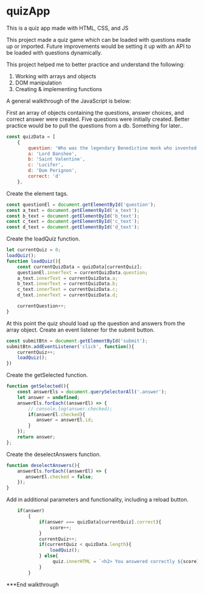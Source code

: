 # quizApp
This is a quiz app made with HTML, CSS, and JS

This project made a quiz game which can be loaded with questions made up or imported. Future improvements would be setting it up with an API to be loaded with questions dynamically.

This project helped me to better practice and understand the following:
1) Working with arrays and objects
2) DOM manipulation
3) Creating & implementing functions


A general walkthrough of the JavaScript is below:

First an array of objects containing the questions, answer choices, and correct answer were created. Five questions were initially created. Better practice would be to pull the questions from a db. Something for later.. 
```JavaScript
const quizData = [
    {
        question: 'Who was the legendary Benedictine monk who invented champagne?',
        a: 'Lord Banshee',
        b: 'Saint Valentine',
        c: 'Lucifer',
        d: 'Dom Perignon',
        correct: 'd'
    },
```

Create the element tags.
```JavaScript
const questionEl = document.getElementById('question');
const a_text = document.getElementById('a_text');
const b_text = document.getElementById('b_text');
const c_text = document.getElementById('c_text');
const d_text = document.getElementById('d_text');
```

Create the loadQuiz function.
```JavaScript
let currentQuiz = 0;
loadQuiz();
function loadQuiz(){
    const currentQuizData = quizData[currentQuiz];
    questionEl.innerText = currentQuizData.question;
    a_text.innerText = currentQuizData.a;
    b_text.innerText = currentQuizData.b;
    c_text.innerText = currentQuizData.c;
    d_text.innerText = currentQuizData.d;

    currentQuestion++;
}
```

At this point the quiz should load up the question and answers from the array object. Create an event listener for the submit button.
```JavaScript
const submitBtn = document.getElementById('submit');
submitBtn.addEventListener('click', function(){
    currentQuiz++;
    loadQuiz();
})
```

Create the getSelected function.
```JavaScript
function getSelected(){
    const answerEls = document.querySelectorAll('.answer');
    let answer = undefined;
    answerEls.forEach((answerEl) => {
        // console.log(answer.checked);
        if(answerEl.checked){
           answer = answerEl.id;
        }
    });
    return answer;
};
```

Create the deselectAnswers function.
```JavaScript
function deselectAnswers(){
    answerEls.forEach((answerEl) => {
       answerEl.checked = false;
    });
}
```

Add in additional parameters and functionality, including a reload button.
```JavaScript
    if(answer)
        {
            if(answer === quizData[currentQuiz].correct){
                score++;
            }
            currentQuiz++;
            if(currentQuiz < quizData.length){
                loadQuiz();
            } else{
                 quiz.innerHTML = `<h2> You answered correctly ${score} out of ${quizData.length} questions! 👨‍💻</h2> <button onClick="location.reload()">Reload</button>`
            }
        }
```

***End walkthrough
